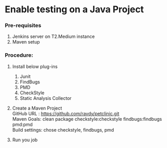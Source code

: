 # Enable testing on a Java Project

### Pre-requisites
1. Jenkins server on T2.Medium instance
2. Maven setup

### Procedure: 
1. Install below plug-ins
   1. Junit
   2. FindBugs
   3. PMD
   4. CheckStyle
   5. Static Analysis Collector

1. Create a Maven Project  
   GitHub URL : https://github.com/ravdy/petclinic.git  
   Maven Goals: clean package checkstyle:checkstyle findbugs:findbugs pmd:pmd  
   Build settings: chose checkstyle, findbugs, pmd  

2. Run you job
